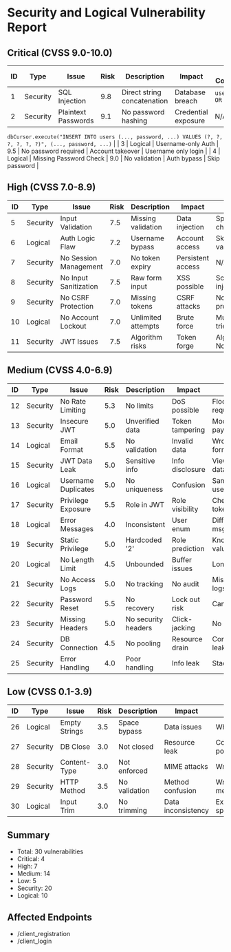 # Security and Logical Vulnerability Report

## Critical (CVSS 9.0-10.0)

| ID | Type | Issue | Risk | Description | Impact | PoC/ Code area |
|----|------|-------|------|-------------|---------|-----|
| 1 | Security | SQL Injection | 9.8 | Direct string concatenation | Database breach | `userName=" OR "1"="1"` |
| 2 | Security | Plaintext Passwords | 9.1 | No password hashing | Credential exposure | N/A |
`dbCursor.execute("INSERT INTO users (..., password, ...) VALUES (?, ?, ?, ?, ?, ?)",
    (..., password, ...)` |
| 3 | Logical | Username-only Auth | 9.5 | No password required | Account takeover | Username only login |
| 4 | Logical | Missing Password Check | 9.0 | No validation | Auth bypass | Skip password |

## High (CVSS 7.0-8.9) 

| ID | Type | Issue | Risk | Description | Impact | PoC |
|----|------|-------|------|-------------|---------|-----|
| 5 | Security | Input Validation | 7.5 | Missing validation | Data injection | Special chars |
| 6 | Logical | Auth Logic Flaw | 7.2 | Username bypass | Account access | Skip validation |
| 7 | Security | No Session Management | 7.0 | No token expiry | Persistent access | N/A |
| 8 | Security | No Input Sanitization | 7.5 | Raw form input | XSS possible | Script injection |
| 9 | Security | No CSRF Protection | 7.0 | Missing tokens | CSRF attacks | No protection |
| 10 | Logical | No Account Lockout | 7.0 | Unlimited attempts | Brute force | Multiple tries |
| 11 | Security | JWT Issues | 7.5 | Algorithm risks | Token forge | Algorithm None |

## Medium (CVSS 4.0-6.9)

| ID | Type | Issue | Risk | Description | Impact | PoC |
|----|------|-------|------|-------------|---------|-----|
| 12 | Security | No Rate Limiting | 5.3 | No limits | DoS possible | Flood requests |
| 13 | Security | Insecure JWT | 5.0 | Unverified data | Token tampering | Modify payload |
| 14 | Logical | Email Format | 5.5 | No validation | Invalid data | Wrong format |
| 15 | Security | JWT Data Leak | 5.0 | Sensitive info | Info disclosure | View token data |
| 16 | Logical | Username Duplicates | 5.0 | No uniqueness | Confusion | Same usernames |
| 17 | Security | Privilege Exposure | 5.5 | Role in JWT | Role visibility | Check token |
| 18 | Logical | Error Messages | 4.0 | Inconsistent | User enum | Different msgs |
| 19 | Security | Static Privilege | 5.0 | Hardcoded '2' | Role prediction | Known value |
| 20 | Logical | No Length Limit | 4.5 | Unbounded | Buffer issues | Long input |
| 21 | Security | No Access Logs | 5.0 | No tracking | No audit | Missing logs |
| 22 | Security | Password Reset | 5.5 | No recovery | Lock out risk | Can't reset |
| 23 | Security | Missing Headers | 5.0 | No security headers | Click-jacking | No CSP |
| 24 | Security | DB Connection | 4.5 | No pooling | Resource drain | Connection leak |
| 25 | Security | Error Handling | 4.0 | Poor handling | Info leak | Stack trace |

## Low (CVSS 0.1-3.9)

| ID | Type | Issue | Risk | Description | Impact | PoC |
|----|------|-------|------|-------------|---------|-----|
| 26 | Logical | Empty Strings | 3.5 | Space bypass | Data issues | Whitespace |
| 27 | Security | DB Close | 3.0 | Not closed | Resource leak | Connection pool |
| 28 | Security | Content-Type | 3.0 | Not enforced | MIME attacks | Wrong type |
| 29 | Security | HTTP Method | 3.5 | No validation | Method confusion | Wrong method |
| 30 | Logical | Input Trim | 3.0 | No trimming | Data inconsistency | Extra spaces |

## Summary

- Total: 30 vulnerabilities
- Critical: 4
- High: 7 
- Medium: 14
- Low: 5
- Security: 20
- Logical: 10

## Affected Endpoints
- /client_registration
- /client_login